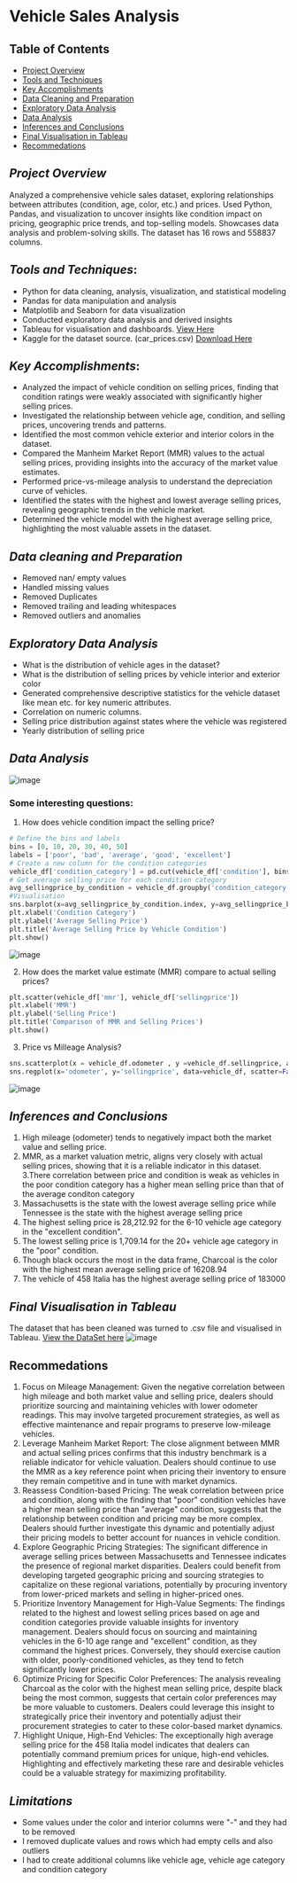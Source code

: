 # Vehicle Sales Analysis

## Table of Contents

- [Project Overview](#project-overview)
- [Tools and Techniques](#tools-and-techniques)
- [Key Accomplishments](#key-accomplishments)
- [Data Cleaning and Preparation](#data-cleaning-and-preparation)
- [Exploratory Data Analysis](#exploratory-data-analysis)
- [Data Analysis](#data-analysis)
- [Inferences and Conclusions](#inferences-and-conclusions)
- [Final Visualisation in Tableau](#final-visualisation-in-tableau)
- [Recommedations](#recommedations)
  
## *Project Overview*
Analyzed a comprehensive vehicle sales dataset, exploring relationships between attributes (condition, age, color, etc.) and prices. Used Python, Pandas, and visualization to uncover insights like condition impact on pricing, geographic price trends, and top-selling models. Showcases data analysis and problem-solving skills. The dataset has 16 rows and 558837 columns.

## *Tools and Techniques*:
- Python for data cleaning, analysis, visualization, and statistical modeling
- Pandas for data manipulation and analysis
- Matplotlib and Seaborn for data visualization
- Conducted exploratory data analysis and derived insights
- Tableau for visualisation and dashboards. [View Here](https://public.tableau.com/app/profile/favour.iheacho/vizzes)
- Kaggle for the dataset source. (car_prices.csv) [Download Here](https://www.kaggle.com/datasets/syedanwarafridi/vehicle-sales-data)

## *Key Accomplishments*:
- Analyzed the impact of vehicle condition on selling prices, finding that condition ratings were weakly associated with significantly higher selling prices.
- Investigated the relationship between vehicle age, condition, and selling prices, uncovering trends and patterns.
- Identified the most common vehicle exterior and interior colors in the dataset.
- Compared the Manheim Market Report (MMR) values to the actual selling prices, providing insights into the accuracy of the market value estimates.
- Performed price-vs-mileage analysis to understand the depreciation curve of vehicles.
- Identified the states with the highest and lowest average selling prices, revealing geographic trends in the vehicle market.
- Determined the vehicle model with the highest average selling price, highlighting the most valuable assets in the dataset.

## *Data cleaning and Preparation*
- Removed nan/ empty values
- Handled missing values
- Removed Duplicates
- Removed trailing and leading whitespaces
- Removed outliers and anomalies

## *Exploratory Data Analysis*
- What is the distribution of vehicle ages in the dataset?
- What is the distribution of selling prices by vehicle interior and exterior color
- Generated comprehensive descriptive statistics for the vehicle dataset like mean etc. for key numeric attributes. 
- Correlation on numeric columns.
- Selling price distribution against states where the vehicle was registered
- Yearly distribution of selling price

## *Data Analysis*
![image](https://github.com/IheachoFavour/Vehicle-sales-Analysis/assets/125609035/88541b04-6de5-4647-84ea-5b4844420284)

### Some interesting questions:
1. How does vehicle condition impact the selling price?
``` python
# Define the bins and labels
bins = [0, 10, 20, 30, 40, 50]
labels = ['poor', 'bad', 'average', 'good', 'excellent']
# Create a new column for the condition categories
vehicle_df['condition_category'] = pd.cut(vehicle_df['condition'], bins=bins, labels=labels, right=False)
# Get average selling price for each condition category
avg_sellingprice_by_condition = vehicle_df.groupby('condition_category')['sellingprice'].mean()
#Visualisation
sns.barplot(x=avg_sellingprice_by_condition.index, y=avg_sellingprice_by_condition.values)
plt.xlabel('Condition Category')
plt.ylabel('Average Selling Price')
plt.title('Average Selling Price by Vehicle Condition')
plt.show()
```
![image](https://github.com/IheachoFavour/Vehicle-sales-Analysis/assets/125609035/e43649c5-64ff-4a1b-b2b3-2f0329b22c98)

2. How does the market value estimate (MMR) compare to actual selling prices?
``` python
plt.scatter(vehicle_df['mmr'], vehicle_df['sellingprice'])
plt.xlabel('MMR')
plt.ylabel('Selling Price')
plt.title('Comparison of MMR and Selling Prices')
plt.show()
```
3. Price vs Milleage Analysis?
``` python
sns.scatterplot(x = vehicle_df.odometer , y =vehicle_df.sellingprice, alpha= 0.5);
sns.regplot(x='odometer', y='sellingprice', data=vehicle_df, scatter=False, color='red')
```
![image](https://github.com/IheachoFavour/Vehicle-sales-Analysis/assets/125609035/0ff573df-4127-42db-96db-abb33e2d0afe)

## *Inferences and Conclusions*
1. High mileage (odometer) tends to negatively impact both the market value and selling price.
2. MMR, as a market valuation metric, aligns very closely with actual selling prices, showing that it is a reliable indicator in this dataset.
3.There correlation between price and condition is weak as vehicles in the poor condition category has a higher mean selling price than that of the average conditon category
4. Massachusetts is the state with the lowest average selling price while Tennessee is the state with the highest average selling price
5. The highest selling price is 28,212.92 for the 6-10 vehicle age category in the "excellent condition".
6. The lowest selling price is 1,709.14 for the 20+ vehicle age category in the "poor" condition.
7. Though black occurs the most in the data frame, Charcoal is the color with the highest mean average selling price of 16208.94
8. The vehicle of 458 Italia has the highest average selling price of 183000

## *Final Visualisation in Tableau*
The dataset that has been cleaned was turned to .csv file and visualised in Tableau. [View the DataSet here](https://github.com/IheachoFavour/Vehicle-sales-Analysis-python/blob/master/car_prices_cleaned.zip)
![image](https://github.com/IheachoFavour/Vehicle-sales-Analysis-python/assets/125609035/9cd7e5cd-8ee0-44f1-854c-abc6e0f4f687)

## Recommedations
1. Focus on Mileage Management: Given the negative correlation between high mileage and both market value and selling price, dealers should prioritize sourcing and maintaining vehicles with lower odometer readings. This may involve targeted procurement strategies, as well as effective maintenance and repair programs to preserve low-mileage vehicles.
2. Leverage Manheim Market Report: The close alignment between MMR and actual selling prices confirms that this industry benchmark is a reliable indicator for vehicle valuation. Dealers should continue to use the MMR as a key reference point when pricing their inventory to ensure they remain competitive and in tune with market dynamics.
3. Reassess Condition-based Pricing: The weak correlation between price and condition, along with the finding that "poor" condition vehicles have a higher mean selling price than "average" condition, suggests that the relationship between condition and pricing may be more complex. Dealers should further investigate this dynamic and potentially adjust their pricing models to better account for nuances in vehicle condition.
4. Explore Geographic Pricing Strategies: The significant difference in average selling prices between Massachusetts and Tennessee indicates the presence of regional market disparities. Dealers could benefit from developing targeted geographic pricing and sourcing strategies to capitalize on these regional variations, potentially by procuring inventory from lower-priced markets and selling in higher-priced ones.
5. Prioritize Inventory Management for High-Value Segments: The findings related to the highest and lowest selling prices based on age and condition categories provide valuable insights for inventory management. Dealers should focus on sourcing and maintaining vehicles in the 6-10 age range and "excellent" condition, as they command the highest prices. Conversely, they should exercise caution with older, poorly-conditioned vehicles, as they tend to fetch significantly lower prices.
6. Optimize Pricing for Specific Color Preferences: The analysis revealing Charcoal as the color with the highest mean selling price, despite black being the most common, suggests that certain color preferences may be more valuable to customers. Dealers could leverage this insight to strategically price their inventory and potentially adjust their procurement strategies to cater to these color-based market dynamics.
7. Highlight Unique, High-End Vehicles: The exceptionally high average selling price for the 458 Italia model indicates that dealers can potentially command premium prices for unique, high-end vehicles. Highlighting and effectively marketing these rare and desirable vehicles could be a valuable strategy for maximizing profitability.

## *Limitations*
- Some values under the color and interior columns were "-" and they had to be removed
- I removed duplicate values and rows which had empty cells and also outliers
- I had to create additional columns like vehicle age, vehicle age category and condition category
